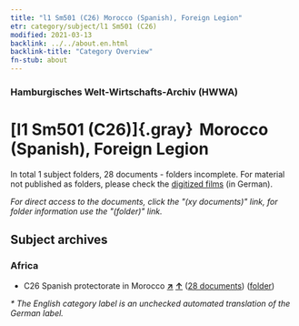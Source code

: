 ```yaml
---
title: "l1 Sm501 (C26) Morocco (Spanish), Foreign Legion"
etr: category/subject/l1 Sm501 (C26)
modified: 2021-03-13
backlink: ../../about.en.html
backlink-title: "Category Overview"
fn-stub: about
---
```


### Hamburgisches Welt-Wirtschafts-Archiv (HWWA)
# [l1 Sm501 (C26)]{.gray}&#8201; Morocco (Spanish), Foreign Legion&#160; 





In total 1 subject folders, 28 documents - folders incomplete.
For material not published as folders, please check the [digitized films](/film/h1_sh) (in German).

_For direct access to the documents, click the "(xy documents)" link, for folder information use the "(folder)" link._

## Subject archives



### Africa

- C26 Spanish protectorate in Morocco [**&nearr;**](../../../geo/i/141359/about.en.html "Spanish protectorate in Morocco (all folders)") [**&uarr;**](../../../geo/about.en.html#C26 "Country category system") (<a href="https://pm20.zbw.eu/dfgview/sh/141359,144767" title="about: Spanish protectorate in Morocco : Morocco (Spanish), Foreign Legion" target="_blank">28 documents</a>) ([folder](http://purl.org/pressemappe20/folder/sh/141359,144767))


_* The English category label is an unchecked automated translation of the German label._

